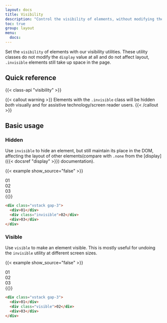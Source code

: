 ```yaml
---
layout: docs
title: Visibility
description: "Control the visibility of elements, without modifying their display, with visibility utilities."
toc: true
group: layout
menu:
  docs:    
---
```



Set the `visibility` of elements with our visibility utilities. These utility classes do not modify the `display` value at all and do not affect layout, `.invisible` elements still take up space in the page.

## Quick reference

{{< class-api "visibility" >}}

{{< callout warning >}}
Elements with the `.invisible` class will be hidden *both* visually and for assistive technology/screen reader users.
{{< /callout >}}

## Basic usage 

### Hidden

Use `invisible` to hide an element, but still maintain its place in the DOM, affecting the layout of other elements(compare with `.none` from the [display]({{< docsref "display" >}}) documentation).

{{< example show_source="false" >}}
<div class="vstack gap-3 text-center bg-striped-purple">
  <div class="text-bg-secondary p-3">01</div>
  <div class="invisible text-bg-secondary p-3">02</div>
  <div class="text-bg-secondary p-3">03</div>
</div>
{{</ example >}}

```html
<div class="vstack gap-3">
  <div>01</div>
  <div class="invisible">02</div>
  <div>03</div>
</div>
```

### Visible 

Use `visible` to make an element visible. This is mostly useful for undoing the `invisible` utility at different screen sizes.

{{< example show_source="false" >}}
<div class="vstack gap-3 text-center bg-striped-purple">
  <div class="text-bg-secondary p-3">01</div>
  <div class="visible text-bg-secondary p-3">02</div>
  <div class="text-bg-secondary p-3">03</div>
</div>
{{</ example >}}

```html
<div class="vstack gap-3">
  <div>01</div>
  <div class="visible">02</div>
  <div>03</div>
</div>
```